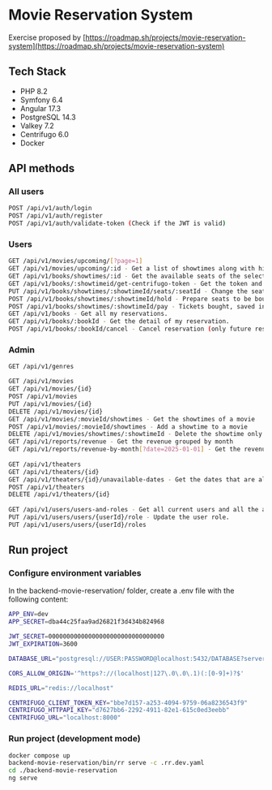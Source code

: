 # Movie Reservation System

Exercise proposed by [https://roadmap.sh/projects/movie-reservation-system](https://roadmap.sh/projects/movie-reservation-system)

## Tech Stack

- PHP 8.2
- Symfony 6.4
- Angular 17.3
- PostgreSQL 14.3
- Valkey 7.2
- Centrifugo 6.0
- Docker

## API methods

### All users

```bash
POST /api/v1/auth/login
POST /api/v1/auth/register
POST /api/v1/auth/validate-token (Check if the JWT is valid)
```

### Users

```bash
GET /api/v1/movies/upcoming/[?page=1]
GET /api/v1/movies/upcoming/:id - Get a list of showtimes along with his theater
GET /api/v1/books/showtimes/:id - Get the available seats of the selected showtime
GET /api/v1/books/:showtimeid/get-centrifugo-token - Get the token and the channelId for the WebSocket connection.
PUT /api/v1/books/showtimes/:showtimeId/seats/:seatId - Change the seat status to occupied/available (temporarily saved in Valkey, expires in 6 minutes).
POST /api/v1/books/showtimes/:showtimeId/hold - Prepare seats to be bought (saved again in valkey, reset the timer to 6 min)
POST /api/v1/books/showtimes/:showtimeId/pay - Tickets bought, saved in Postgres.
GET /api/v1/books - Get all my reservations.
GET /api/v1/books/:bookId - Get the detail of my reservation.
POST /api/v1/books/:bookId/cancel - Cancel reservation (only future reservations).
```

### Admin

```bash
GET /api/v1/genres

GET /api/v1/movies
GET /api/v1/movies/{id}
POST /api/v1/movies
PUT /api/v1/movies/{id}
DELETE /api/v1/movies/{id}
GET /api/v1/movies/:movieId/showtimes - Get the showtimes of a movie
POST /api/v1/movies/:movieId/showtimes - Add a showtime to a movie
DELETE /api/v1/movies/showtimes/:showtimeId - Delete the showtime only if it doesnt have any tickets bought.
GET /api/v1/reports/revenue - Get the revenue grouped by month
GET /api/v1/reports/revenue-by-month[?date=2025-01-01] - Get the revenue by month, grouped by movie.
  
GET /api/v1/theaters
GET /api/v1/theaters/{id}
GET /api/v1/theaters/{id}/unavailable-dates - Get the dates that are already occupied by other showtimes.
POST /api/v1/theaters
DELETE /api/v1/theaters/{id}
  
GET /api/v1/users/users-and-roles - Get all current users and all the available roles.
PUT /api/v1/users/users/{userId}/role - Update the user role.
PUT /api/v1/users/users/{userId}/roles
```

## Run project

### Configure environment variables

In the backend-movie-reservation/ folder, create a .env file with the following content:

```bash
APP_ENV=dev
APP_SECRET=dba44c25faa9ad26821f3d434b824968

JWT_SECRET=00000000000000000000000000000000
JWT_EXPIRATION=3600

DATABASE_URL="postgresql://USER:PASSWORD@localhost:5432/DATABASE?serverVersion=16&charset=utf8"

CORS_ALLOW_ORIGIN='^https?://(localhost|127\.0\.0\.1)(:[0-9]+)?$'

REDIS_URL="redis://localhost"

CENTRIFUGO_CLIENT_TOKEN_KEY="bbe7d157-a253-4094-9759-06a8236543f9"
CENTRIFUGO_HTTPAPI_KEY="d7627bb6-2292-4911-82e1-615c0ed3eebb"
CENTRIFUGO_URL="localhost:8000"
```

### Run project (development mode)

```bash
docker compose up
backend-movie-reservation/bin/rr serve -c .rr.dev.yaml
cd ./backend-movie-reservation
ng serve
```
